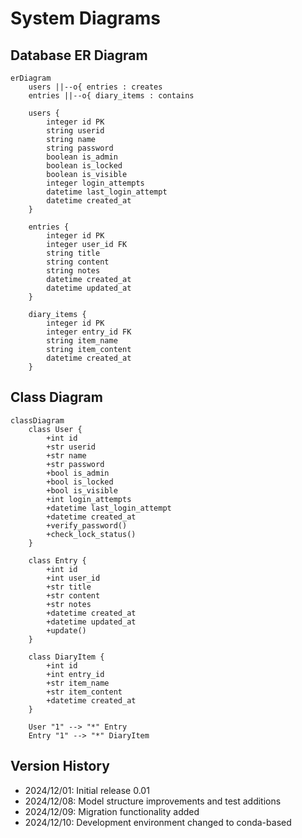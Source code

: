 # System Diagrams

## Database ER Diagram
```mermaid
erDiagram
    users ||--o{ entries : creates
    entries ||--o{ diary_items : contains
    
    users {
        integer id PK
        string userid
        string name
        string password
        boolean is_admin
        boolean is_locked
        boolean is_visible
        integer login_attempts
        datetime last_login_attempt
        datetime created_at
    }
    
    entries {
        integer id PK
        integer user_id FK
        string title
        string content
        string notes
        datetime created_at
        datetime updated_at
    }
    
    diary_items {
        integer id PK
        integer entry_id FK
        string item_name
        string item_content
        datetime created_at
    }
```

## Class Diagram
```mermaid
classDiagram
    class User {
        +int id
        +str userid
        +str name
        +str password
        +bool is_admin
        +bool is_locked
        +bool is_visible
        +int login_attempts
        +datetime last_login_attempt
        +datetime created_at
        +verify_password()
        +check_lock_status()
    }
    
    class Entry {
        +int id
        +int user_id
        +str title
        +str content
        +str notes
        +datetime created_at
        +datetime updated_at
        +update()
    }
    
    class DiaryItem {
        +int id
        +int entry_id
        +str item_name
        +str item_content
        +datetime created_at
    }
    
    User "1" --> "*" Entry
    Entry "1" --> "*" DiaryItem
```

## Version History
- 2024/12/01: Initial release 0.01
- 2024/12/08: Model structure improvements and test additions
- 2024/12/09: Migration functionality added
- 2024/12/10: Development environment changed to conda-based
